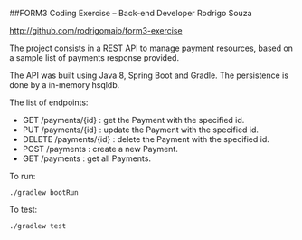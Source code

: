 ##FORM3 Coding Exercise – Back-end Developer
Rodrigo Souza

http://github.com/rodrigomaio/form3-exercise

The project consists in a REST API to manage payment resources, based on a sample list of payments response provided.

The API was built using Java 8, Spring Boot and Gradle. The persistence is done by a in-memory hsqldb.

The list of endpoints:
- GET /payments/{id} : get the Payment with the specified id.
- PUT /payments/{id} : update the Payment with the specified id.
- DELETE /payments/{id} : delete the Payment with the specified id.
- POST /payments : create a new Payment.
- GET /payments : get all Payments.


To run:
```
./gradlew bootRun
```

To test:
```
./gradlew test
```

